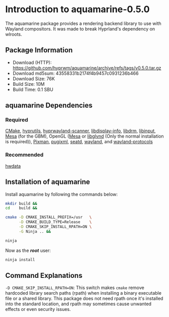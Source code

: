 # Introduction to aquamarine-0.5.0
The aquamarine package provides a rendering backend library to use with Wayland
compositors. It was made to break Hyprland's dependency on wlroots.

## Package Information
- Download (HTTP): https://github.com/hyprwm/aquamarine/archive/refs/tags/v0.5.0.tar.gz
- Download md5sum: 43558331b2174f4b9457c0931236b466
- Download Size: 76K
- Build Size: 10M
- Build Time: 0.1 SBU

## aquamarine Dependencies
### Required
  [CMake](https://linuxfromscratch.org/blfs/view/svn/general/cmake.html),
  [hyprutils](./1-hyprutils.md),
  [hyprwayland-scanner](./7-hyprwayland-scanner.md),
  [libdisplay-info](https://linuxfromscratch.org/blfs/view/svn/general/libdisplay-info.html),
  [libdrm](https://linuxfromscratch.org/blfs/view/svn/x/libdrm.html),
  [libinput](https://linuxfromscratch.org/blfs/view/svn/x/x7driver.html#libinput),
  [Mesa](https://linuxfromscratch.org/blfs/view/svn/x/mesa.html) (for the GBM),
  OpenGL ([Mesa](https://linuxfromscratch.org/blfs/view/svn/x/mesa.html) or
  [libglvnd](https://glfs-book.github.io/glfs/shareddeps/libglvnd.html)
  (Only the normal installation is required)),
  [Pixman](https://linuxfromscratch.org/blfs/view/svn/general/pixman.html),
  [pugixml](./6-pugixml.md),
  [seatd](https://glfs-book.github.io/glfs/shareddeps/seatd.html),
  [wayland](https://linuxfromscratch.org/blfs/view/svn/general/wayland.html), and
  [wayland-protocols](https://linuxfromscratch.org/blfs/view/svn/general/wayland-protocols.html)

### Recommended
  [hwdata](https://linuxfromscratch.org/blfs/view/svn/general/hwdata.html)

## Installation of aquamarine
Install aquamarine by following the commands below:
```Bash
mkdir build &&
cd    build &&

cmake -D CMAKE_INSTALL_PREFIX=/usr   \
      -D CMAKE_BUILD_TYPE=Release    \
      -D CMAKE_SKIP_INSTALL_RPATH=ON \
      -G Ninja .. &&

ninja
```

Now as the ***root*** user:
```Bash
ninja install
```

## Command Explanations
  `-D CMAKE_SKIP_INSTALL_RPATH=ON`: This switch makes `cmake` remove hardcoded
  library search paths (rpath) when installing a binary executable file or a
  shared library. This package does not need rpath once it's installed into the
  standard location, and rpath may sometimes cause unwanted effects or even
  security issues.
